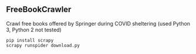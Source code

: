 ## FreeBookCrawler
Crawl free books offered by Springer during COVID sheltering (used Python 3, Python 2 not tested)

    pip install scrapy
    scrapy runspider download.py
    
